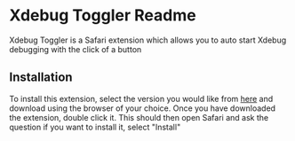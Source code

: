 Xdebug Toggler Readme
=====================

Xdebug Toggler is a Safari extension which allows you to auto start Xdebug debugging with the click of a button


Installation
------------

To install this extension, select the version you would like from [here](https://github.com/benmatselby/xdebug-toggler/downloads) and download using the browser of your choice. Once you have downloaded the extension, double click it. This should then open Safari and ask the question if you want to install it, select "Install"
